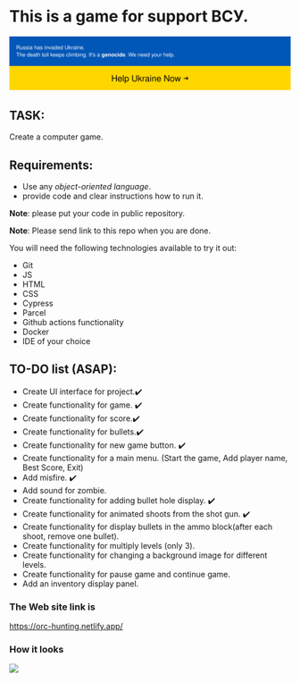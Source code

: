 # This is a game for support ВСУ.

[![SWUbanner](https://raw.githubusercontent.com/vshymanskyy/StandWithUkraine/main/banner2-direct.svg)](https://vshymanskyy.github.io/StandWithUkraine/)


## TASK:
Create a computer game.

## Requirements:
- Use any *object-oriented language*.
- provide code and clear instructions how to run it.

**Note**: please put your code in public repository.

**Note**: Please send link to this repo when you are done.

You will need the following technologies available to try it out:

* Git
* JS
* HTML
* CSS
* Cypress
* Parcel
* Github actions functionality 
* Docker
* IDE of your choice

## TO-DO list (ASAP):
- Create UI interface for project.:heavy_check_mark:
- Create functionality for game. :heavy_check_mark:
- Create functionality for score.:heavy_check_mark:
- Create functionality for bullets.:heavy_check_mark:
- Create functionality for new game button. :heavy_check_mark:
- Create functionality for a main menu. (Start the game, Add player name, Best Score, Exit)
- Add misfire. :heavy_check_mark:
- Add sound for zombie.
- Create functionality for adding bullet hole display. :heavy_check_mark:
- Create functionality for animated shoots from the shot gun. :heavy_check_mark:
- Create functionality for display bullets in the ammo block(after each shoot, remove one bullet).
- Create functionality for multiply levels (only 3). 
- Create functionality for changing a background image for different levels.
- Create functionality for pause game and continue game.
- Add an inventory display panel.

### The Web site link is 

https://orc-hunting.netlify.app/

### How it looks

![](https://i.postimg.cc/63GkKXdV/d0fd2d78-38bd-405e-a8c2-79d57a009e7f.png)
